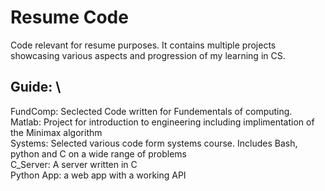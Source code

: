 # Resume Code

Code relevant for resume purposes. It contains multiple projects showcasing various aspects and progression of my learning in CS.

## Guide: \
FundComp: Seclected Code written for Fundementals of computing. \
Matlab:   Project for introduction to engineering including implimentation of the Minimax algorithm\
Systems:  Selected various code form systems course. Includes Bash, python and C on a wide range of problems \
C_Server: A server written in C \
Python App: a web app with a working API
